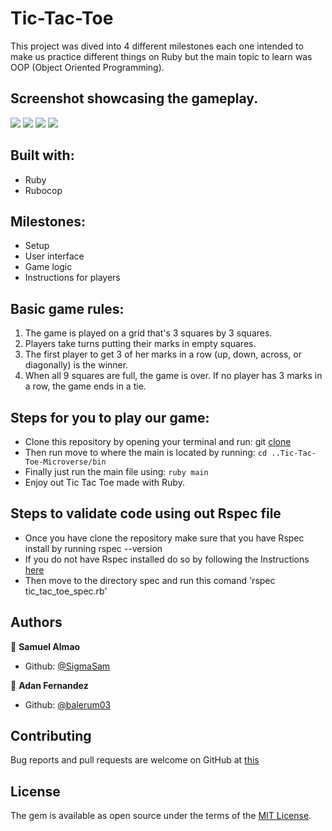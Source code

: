 # Tic-Tac-Toe


This project was dived into 4 different milestones each one intended to make us practice different things on Ruby but the main topic to learn was OOP (Object Oriented Programming).
## Screenshot showcasing the gameplay.
<img src="./media/capture1.PNG"/>
<img src="./media/capture2.PNG"/>
<img src="./media/capture3.PNG"/>
<img src="./media/capture4.PNG"/>

## Built with:
- Ruby
- Rubocop

## Milestones:
- Setup
- User interface
- Game logic
- Instructions for players

## Basic game rules:
1. The game is played on a grid that's 3 squares by 3 squares.
2. Players take turns putting their marks in empty squares.
3. The first player to get 3 of her marks in a row (up, down, across, or diagonally) is the winner.
4. When all 9 squares are full, the game is over. If no player has 3 marks in a row, the game ends in a tie.

## Steps for you to play our game:
- Clone this repository by opening your terminal and run:
  git [clone](https://github.com/SigmaSam/Tic-Tac-Toe-Microverse..git)
- Then run move to where the main is located by running:
  `cd ..Tic-Tac-Toe-Microverse/bin`
- Finally just run the main file using:
  `ruby main`
- Enjoy out Tic Tac Toe made with Ruby.

## Steps to validate code using out Rspec file
- Once you have clone the repository make sure that you have Rspec install by running rspec --version
- If you do not have Rspec installed do so by following the Instructions [here](https://medium.com/@amliving/my-rails-rspec-set-up-6451269847f9)
- Then move to the directory spec and run this comand 'rspec tic_tac_toe_spec.rb'

## Authors

👤 **Samuel Almao**
- Github: [@SigmaSam](https://github.com/SigmaSam)

👤 **Adan Fernandez**
- Github: [@balerum03](https://github.com/balerum03)

## Contributing
Bug reports and pull requests are welcome on GitHub at [this](https://github.com/SigmaSam/Tic-Tac-Toe-Microverse.)

## License
The gem is available as open source under the terms of the [MIT License](https://opensource.org/licenses/MIT).
